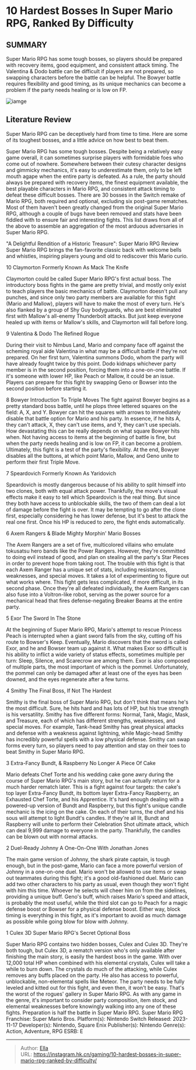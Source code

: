 # 10 Hardest Bosses In Super Mario RPG, Ranked By Difficulty


## SUMMARY 


 Super Mario RPG has some tough bosses, so players should be prepared with recovery items, good equipment, and consistent attack timing. 
 The Valentina &amp; Dodo battle can be difficult if players are not prepared, so swapping characters before the battle can be helpful. 
 The Bowyer battle requires flexibility and good timing, as its unique mechanics can become a problem if the party needs healing or is low on FP. 

![iamge](https://static1.srcdn.com/wordpress/wp-content/uploads/2023/11/super-mario-rpg-s-hidden-boss-explained.jpg)

## Literature Review

Super Mario RPG can be deceptively hard from time to time. Here are some of its toughest bosses, and a little advice on how best to beat them.




Super Mario RPG has some tough bosses. Despite being a relatively easy game overall, it can sometimes surprise players with formidable foes who come out of nowhere. Somewhere between their cutesy character designs and gimmicky mechanics, it&#39;s easy to underestimate them, only to be left mouth agape when the entire party is defeated. As a rule, the party should always be prepared with recovery items, the finest equipment available, the best playable characters in Mario RPG, and consistent attack timing to defeat these difficult bosses.
There are 30 bosses in the Switch remake of Mario RPG, both required and optional, excluding six post-game rematches. Most of them haven&#39;t been greatly changed from the original Super Mario RPG, although a couple of bugs have been removed and stats have been fiddled with to ensure fair and interesting fights. This list draws from all of the above to assemble an aggregation of the most arduous adversaries in Super Mario RPG.
            
 
 &#34;A Delightful Rendition of a Historic Treasure&#34;: Super Mario RPG Review 
Super Mario RPG brings the fan-favorite classic back with welcome bells and whistles, inspiring players young and old to rediscover this Mario curio.












 








 10  Claymorton 
Formerly Known As Mack The Knife
        

Claymorton could be called Super Mario RPG&#39;s first actual boss. The introductory boss fights in the game are pretty trivial, and mostly only exist to teach players the basic mechanics of battle. Claymorton doesn&#39;t pull any punches, and since only two party members are available for this fight (Mario and Mallow), players will have to make the most of every turn. He&#39;s also flanked by a group of Shy Guy bodyguards, who are best eliminated first with Mallow&#39;s all-enemy Thunderbolt attacks. But just keep everyone healed up with items or Mallow&#39;s skills, and Claymorton will fall before long.





 9  Valentina &amp; Dodo 
The Refined Rogue
        

During their visit to Nimbus Land, Mario and company face off against the scheming royal aide Valentina in what may be a difficult battle if they&#39;re not prepared. On her first turn, Valentina summons Dodo, whom the party will have already fought twice by this point. Dodo kidnaps whichever party member is in the second position, forcing them into a one-on-one battle. If it&#39;s someone with lower HP, like Peach or Mallow, it could be an issue. Players can prepare for this fight by swapping Geno or Bowser into the second position before starting it.





 8  Bowyer 
Introduction To Triple Moves
 The fight against Bowyer begins as a pretty standard boss battle, until he plops three lettered squares on the field: A, X, and Y. Bowyer can hit the squares with arrows to immediately disable that battle option for Mario and his party. In essence, if he hits A, they can&#39;t attack, X, they can&#39;t use items, and Y, they can&#39;t use specials. How devastating this can be really depends on what square Bowyer hits when. Not having access to items at the beginning of battle is fine, but when the party needs healing and is low on FP, it can become a problem. Ultimately, this fight is a test of the party&#39;s flexibility. At the end, Bowyer disables all the buttons, at which point Mario, Mallow, and Geno unite to perform their first Triple Move.





 7  Speardovich 
Formerly Known As Yaridovich
        

Speardovich is mostly dangerous because of his ability to split himself into two clones, both with equal attack power. Thankfully, the move&#39;s visual effects make it easy to tell which Speardovich is the real thing. But since they both have access to unblockable skills, the two of them can deal a lot of damage before the fight is over. It may be tempting to go after the clone first, especially considering he has lower defense, but it&#39;s best to attack the real one first. Once his HP is reduced to zero, the fight ends automatically.





 6  Axem Rangers &amp; Blade 
Mighty Morphin&#39; Mario Bosses


 







The Axem Rangers are a set of five, multicolored villains who emulate tokusatsu hero bands like the Power Rangers. However, they&#39;re committed to doing evil instead of good, and plan on stealing all the party&#39;s Star Pieces in order to prevent hope from taking root. The trouble with this fight is that each Axem Ranger has a unique set of stats, including resistances, weaknesses, and special moves. It takes a lot of experimenting to figure out what works where.
This fight gets less complicated, if more difficult, in its second phase. Once they&#39;re all defeated individually, the Axem Rangers can also fuse into a Voltron-like robot, serving as the power source for a mechanical head that fires defense-negating Breaker Beams at the entire party.





 5  Exor 
The Sword In The Stone
        

At the beginning of Super Mario RPG, Mario&#39;s attempt to rescue Princess Peach is interrupted when a giant sword falls from the sky, cutting off his route to Bowser&#39;s Keep. Eventually, Mario discovers that the sword is called Exor, and he and Bowser team up against it.
What makes Exor so difficult is his ability to inflict a wide variety of status effects, sometimes multiple per turn: Sleep, Silence, and Scarecrow are among them. Exor is also composed of multiple parts, the most important of which is the pommel. Unfortunately, the pommel can only be damaged after at least one of the eyes has been downed, and the eyes regenerate after a few turns.





 4  Smithy 
The Final Boss, If Not The Hardest


 







Smithy is the final boss of Super Mario RPG, but don&#39;t think that means he&#39;s the most difficult. Sure, he hits hard and has lots of HP, but his true strength is his versatility. Smithy has five different forms: Normal, Tank, Magic, Mask, and Treasure, each of which has different strengths, weaknesses, and special moves. For example, Tank-head Smithy has great physical attacks and defense with a weakness against lightning, while Magic-head Smithy has incredibly powerful spells with a low physical defense. Smithy can swap forms every turn, so players need to pay attention and stay on their toes to beat Smithy in Super Mario RPG.





 3  Extra-Fancy Bundt, &amp; Raspberry 
No Longer A Piece Of Cake
        

Mario defeats Chef Torte and his wedding cake gone awry during the course of Super Mario RPG&#39;s main story, but he can actually return for a much harder rematch later. This is a fight against four targets: the cake&#39;s top layer Extra-Fancy Bundt, its bottom layer Extra-Fancy Raspberry, an Exhausted Chef Torte, and his Apprentice.
It&#39;s hard enough dealing with a powered-up version of Bundt and Raspberry, but this fight&#39;s unique candle mechanic is the icing on the cake. On each of their turns, the chef and his sous will attempt to light Bundt&#39;s candles. If they&#39;re all lit, Bundt and Raspberry will unite to perform their Celebration Shot ultimate attack, which can deal 9,999 damage to everyone in the party. Thankfully, the candles can be blown out with normal attacks.





 2  Duel-Ready Johnny 
A One-On-One With Jonathan Jones
        

The main game version of Johnny, the shark pirate captain, is tough enough, but in the post-game, Mario can face a more powerful version of Johnny in a one-on-one duel. Mario won&#39;t be allowed to use items or swap out teammates during this fight; it&#39;s a good old-fashioned duel.
Mario can add two other characters to his party as usual, even though they won&#39;t fight with him this time. Whoever he selects will cheer him on from the sidelines, providing a unique buff. Geno&#39;s buff, which raises Mario&#39;s speed and attack, is probably the most useful, while the third slot can go to Peach for a magic defense boost or Bowser for a physical defense boost. Either way, block timing is everything in this fight, as it&#39;s important to avoid as much damage as possible while going blow for blow with Johnny.





 1  Culex 3D 
Super Mario RPG&#39;s Secret Optional Boss


 







Super Mario RPG contains two hidden bosses, Culex and Culex 3D. They&#39;re both tough, but Culex 3D, a rematch version who&#39;s only available after finishing the main story, is easily the hardest boss in the game. With over 12,000 total HP when combined with his elemental crystals, Culex will take a while to burn down. The crystals do much of the attacking, while Culex removes any buffs placed on the party. He also has access to powerful, unblockable, non-elemental spells like Meteor. The party needs to be fully leveled and kitted out for this fight, and even then, it won&#39;t be easy.
That&#39;s the worst of the rogues&#39; gallery in Super Mario RPG. As with any game in the genre, it&#39;s important to consider party composition, item stock, and elemental weaknesses before knowingly walking into any one of these fights. Preparation is half the battle in Super Mario RPG.
               Super Mario RPG   Franchise:   Super Mario Bros.    Platform(s):   Nintendo Switch    Released:   2023-11-17    Developer(s):   Nintendo, Square Enix    Publisher(s):   Nintendo    Genre(s):   Action, Adventure, RPG    ESRB:   E      

---

> Author: [Ella](https://instagram.hk.cn/)  
> URL: https://instagram.hk.cn/gaming/10-hardest-bosses-in-super-mario-rpg-ranked-by-difficulty/  

